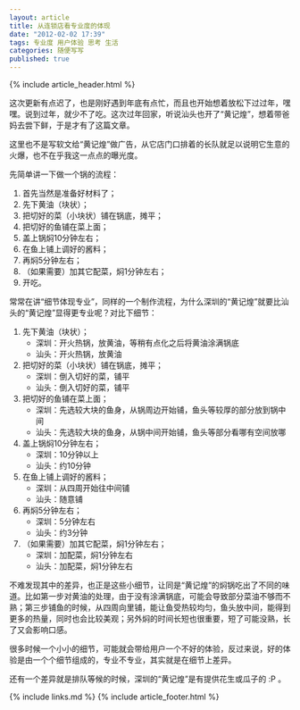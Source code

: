 ```yaml
---
layout: article
title: 从连锁店看专业度的体现
date: "2012-02-02 17:39"
tags: 专业度 用户体验 思考 生活
categories: 随便写写
published: true
---
```



{% include article_header.html %}

这次更新有点迟了，也是刚好遇到年底有点忙，而且也开始想着放松下过过年，嘿嘿。说到过年，就少不了吃。这次过年回家，听说汕头也开了“黄记煌”，想着带爸妈去尝下鲜，于是才有了这篇文章。

这里也不是写软文给“黄记煌”做广告，从它店门口排着的长队就足以说明它生意的火爆，也不在乎我这一点点的曝光度。

先简单讲一下做一个锅的流程：

1. 首先当然是准备好材料了；
2. 先下黄油（块状）；
3. 把切好的菜（小块状）铺在锅底，摊平；
4. 把切好的鱼铺在菜上面；
5. 盖上锅焖10分钟左右；
6. 在鱼上铺上调好的酱料；
7. 再焖5分钟左右；
8. （如果需要）加其它配菜，焖1分钟左右；
9. 开吃。

常常在讲“细节体现专业”，同样的一个制作流程，为什么深圳的“黄记煌”就要比汕头的“黄记煌”显得更专业呢？对比下细节：

1. 先下黄油（块状）；
	- 深圳：开火热锅，放黄油，等稍有点化之后将黄油涂满锅底
	- 汕头：开火热锅，放黄油
2. 把切好的菜（小块状）铺在锅底，摊平；
	- 深圳：倒入切好的菜，铺平
	- 汕头：倒入切好的菜，铺平
3. 把切好的鱼铺在菜上面；
	- 深圳：先选较大块的鱼身，从锅周边开始铺，鱼头等较厚的部分放到锅中间
	- 汕头：先选较大块的鱼身，从锅中间开始铺，鱼头等部分看哪有空间放哪
4. 盖上锅焖10分钟左右；
	- 深圳：10分钟以上
	- 汕头：约10分钟
5. 在鱼上铺上调好的酱料；
	- 深圳：从四周开始往中间铺
	- 汕头：随意铺
6. 再焖5分钟左右；
	- 深圳：5分钟左右
	- 汕头：约3分钟
7. （如果需要）加其它配菜，焖1分钟左右；
	- 深圳：加配菜，焖1分钟左右
	- 汕头：加配菜，焖1分钟左右

不难发现其中的差异，也正是这些小细节，让同是“黄记煌”的焖锅吃出了不同的味道。比如第一步对黄油的处理，由于没有涂满锅底，可能会导致部分菜油不够而不熟；第三步铺鱼的时候，从四周向里铺，能让鱼受热较均匀，鱼头放中间，能得到更多的热量，同时也会比较美观；另外焖的时间长短也很重要，短了可能没熟，长了又会影响口感。

很多时候一个小小的细节，可能就会带给用户一个不好的体验，反过来说，好的体验是由一个个细节组成的，专业不专业，其实就是在细节上差异。

还有一个差异就是排队等候的时候，深圳的“黄记煌”是有提供花生或瓜子的 :P 。

{% include links.md %}
{% include article_footer.html %}
